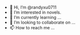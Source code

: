 - 👋 Hi, I’m @randyxu0711
- 👀 I’m interested in novels.
- 🌱 I’m currently learning ...
- 💞️ I’m looking to collaborate on ...
- 📫 How to reach me ...

<!---
randyxu0711/randyxu0711 is a ✨ special ✨ repository because its `README.md` (this file) appears on your GitHub profile.
You can click the Preview link to take a look at your changes.
--->
